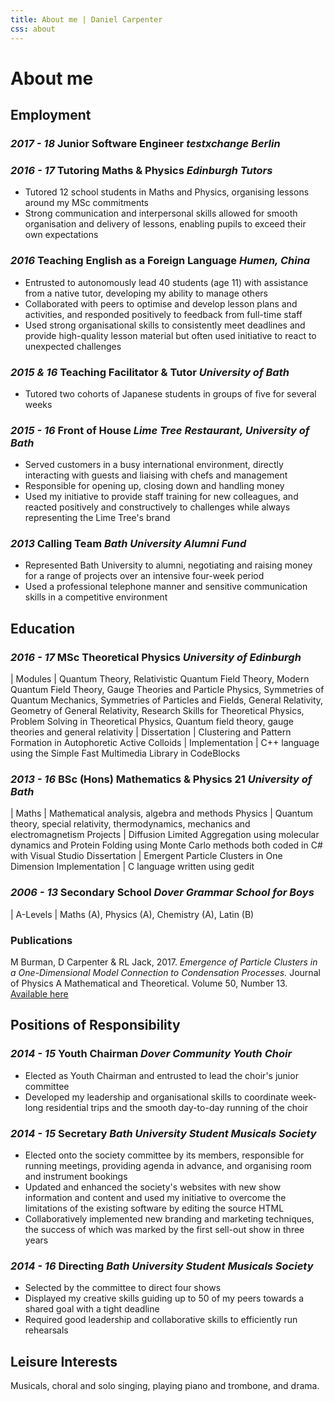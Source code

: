 ```yaml
---
title: About me | Daniel Carpenter
css: about
---
```


# About me

## Employment

### _2017 - 18_ Junior Software Engineer _testxchange Berlin_

### _2016 - 17_ Tutoring Maths & Physics _Edinburgh Tutors_

- Tutored 12 school students in Maths and Physics, organising lessons around my MSc commitments
- Strong communication and interpersonal skills allowed for smooth organisation and delivery of lessons, enabling pupils to exceed their own expectations

### _2016_ Teaching English as a Foreign Language _Humen, China_

- Entrusted to autonomously lead 40 students (age 11) with assistance from a native tutor, developing my ability to manage others
- Collaborated with peers to optimise and develop lesson plans and activities, and responded positively to feedback from full-time staff
- Used strong organisational skills to consistently meet deadlines and provide high-quality lesson material but often used initiative to react to unexpected challenges

### _2015 & 16_ Teaching Facilitator & Tutor _University of Bath_

- Tutored two cohorts of Japanese students in groups of five for several weeks

### _2015 - 16_ Front of House _Lime Tree Restaurant, University of Bath_

- Served customers in a busy international environment, directly interacting with guests and liaising with chefs and management
- Responsible for opening up, closing down and handling money
- Used my initiative to provide staff training for new colleagues, and reacted positively and constructively to challenges while always representing the Lime Tree's brand

### _2013_ Calling Team _Bath University Alumni Fund_
- Represented Bath University to alumni, negotiating and raising money for a range of projects over an intensive four-week period
- Used a professional telephone manner and sensitive communication skills in a competitive environment

## Education

### _2016 - 17_ MSc Theoretical Physics _University of Edinburgh_

| Modules | Quantum Theory, Relativistic Quantum Field Theory, Modern Quantum Field Theory, Gauge Theories and Particle Physics, Symmetries of Quantum Mechanics, Symmetries of Particles and Fields, General Relativity, Geometry of General Relativity, Research Skills for Theoretical Physics, Problem Solving in Theoretical Physics, Quantum field theory, gauge theories and general relativity
| Dissertation | Clustering and Pattern Formation in Autophoretic Active Colloids
| Implementation | C++ language using the Simple Fast Multimedia Library in CodeBlocks

### _2013 - 16_ BSc (Hons) Mathematics & Physics 21 _University of Bath_

| Maths | Mathematical analysis, algebra and methods
Physics | Quantum theory, special relativity, thermodynamics, mechanics and electromagnetism
Projects | Diffusion Limited Aggregation using molecular dynamics and Protein Folding using Monte Carlo methods both coded in C\# with Visual Studio
Dissertation | Emergent Particle Clusters in One Dimension
Implementation | C language written using gedit

### _2006 - 13_ Secondary School _Dover Grammar School for Boys_

| A-Levels | Maths (A), Physics (A), Chemistry (A), Latin (B)

### Publications

M Burman, D Carpenter \& RL Jack, 2017. _Emergence of Particle Clusters in a One-Dimensional Model Connection to Condensation Processes._ Journal of Physics A Mathematical and Theoretical. Volume 50, Number 13. [Available here](https//tinyurl.com/yb4ru8xv)

## Positions of Responsibility

### _2014 - 15_ Youth Chairman _Dover Community Youth Choir_

- Elected as Youth Chairman and entrusted to lead the choir's junior committee
- Developed my leadership and organisational skills to coordinate week-long residential trips and the smooth day-to-day running of the choir


### _2014 - 15_ Secretary _Bath University Student Musicals Society_

- Elected onto the society committee by its members, responsible for running meetings, providing agenda in advance, and organising room and instrument bookings
- Updated and enhanced the society's websites with new show information and content and used my initiative to overcome the limitations of the existing software by editing the source HTML
- Collaboratively implemented new branding and marketing techniques, the success of which was marked by the first sell-out show in three years

### _2014 - 16_ Directing _Bath University Student Musicals Society_

- Selected by the committee to direct four shows
- Displayed my creative skills guiding up to 50 of my peers towards a shared goal with a tight deadline
- Required good leadership and collaborative skills to efficiently run rehearsals

## Leisure Interests

Musicals, choral and solo singing, playing piano and trombone, and drama.
